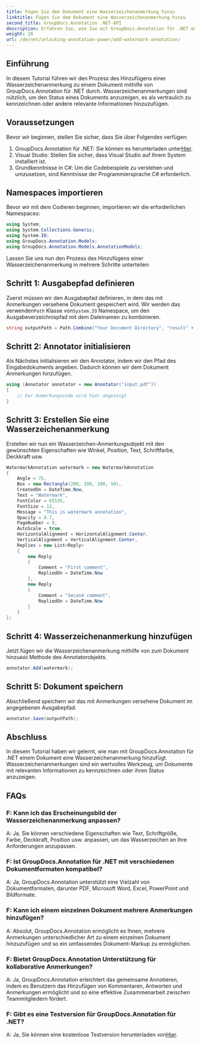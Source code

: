 ```yaml
---
title: Fügen Sie dem Dokument eine Wasserzeichenanmerkung hinzu
linktitle: Fügen Sie dem Dokument eine Wasserzeichenanmerkung hinzu
second_title: GroupDocs.Annotation .NET-API
description: Erfahren Sie, wie Sie mit GroupDocs.Annotation für .NET mühelos Wasserzeichenanmerkungen zu Ihren Dokumenten hinzufügen. Verbessern Sie die Klarheit und Sicherheit von Dokumenten.
weight: 28
url: /de/net/unlocking-annotation-power/add-watermark-annotation/
---
```

## Einführung
In diesem Tutorial führen wir den Prozess des Hinzufügens einer Wasserzeichenanmerkung zu einem Dokument mithilfe von GroupDocs.Annotation für .NET durch. Wasserzeichenanmerkungen sind nützlich, um den Status eines Dokuments anzuzeigen, es als vertraulich zu kennzeichnen oder andere relevante Informationen hinzuzufügen.

## Voraussetzungen

Bevor wir beginnen, stellen Sie sicher, dass Sie über Folgendes verfügen:

1.  GroupDocs.Annotation für .NET: Sie können es herunterladen unter[Hier](https://releases.groupdocs.com/annotation/net/).
2. Visual Studio: Stellen Sie sicher, dass Visual Studio auf Ihrem System installiert ist.
3. Grundkenntnisse in C#: Um die Codebeispiele zu verstehen und umzusetzen, sind Kenntnisse der Programmiersprache C# erforderlich.

## Namespaces importieren

Bevor wir mit dem Codieren beginnen, importieren wir die erforderlichen Namespaces:

```csharp
using System;
using System.Collections.Generic;
using System.IO;
using GroupDocs.Annotation.Models;
using GroupDocs.Annotation.Models.AnnotationModels;
```

Lassen Sie uns nun den Prozess des Hinzufügens einer Wasserzeichenanmerkung in mehrere Schritte unterteilen:

## Schritt 1: Ausgabepfad definieren

 Zuerst müssen wir den Ausgabepfad definieren, in dem das mit Anmerkungen versehene Dokument gespeichert wird. Wir werden das verwenden`Path` Klasse von`System.IO` Namespace, um den Ausgabeverzeichnispfad mit dem Dateinamen zu kombinieren.

```csharp
string outputPath = Path.Combine("Your Document Directory", "result" + Path.GetExtension("input.pdf"));
```

## Schritt 2: Annotator initialisieren

Als Nächstes initialisieren wir den Annotator, indem wir den Pfad des Eingabedokuments angeben. Dadurch können wir dem Dokument Anmerkungen hinzufügen.

```csharp
using (Annotator annotator = new Annotator("input.pdf"))
{
    // Der Anmerkungscode wird hier angezeigt
}
```

## Schritt 3: Erstellen Sie eine Wasserzeichenanmerkung

Erstellen wir nun ein Wasserzeichen-Anmerkungsobjekt mit den gewünschten Eigenschaften wie Winkel, Position, Text, Schriftfarbe, Deckkraft usw.

```csharp
WatermarkAnnotation watermark = new WatermarkAnnotation
{
    Angle = 75,
    Box = new Rectangle(200, 200, 100, 50),
    CreatedOn = DateTime.Now,
    Text = "Watermark",
    FontColor = 65535,
    FontSize = 12,
    Message = "This is watermark annotation",
    Opacity = 0.7,
    PageNumber = 0,
    AutoScale = true,
    HorizontalAlignment = HorizontalAlignment.Center,
    VerticalAlignment = VerticalAlignment.Center,
    Replies = new List<Reply>
    {
        new Reply
        {
            Comment = "First comment",
            RepliedOn = DateTime.Now
        },
        new Reply
        {
            Comment = "Second comment",
            RepliedOn = DateTime.Now
        }
    }
};
```

## Schritt 4: Wasserzeichenanmerkung hinzufügen

 Jetzt fügen wir die Wasserzeichenanmerkung mithilfe von zum Dokument hinzu`Add` Methode des Annotatorobjekts.

```csharp
annotator.Add(watermark);
```

## Schritt 5: Dokument speichern

Abschließend speichern wir das mit Anmerkungen versehene Dokument im angegebenen Ausgabepfad.

```csharp
annotator.Save(outputPath);
```

## Abschluss

In diesem Tutorial haben wir gelernt, wie man mit GroupDocs.Annotation für .NET einem Dokument eine Wasserzeichenanmerkung hinzufügt. Wasserzeichenanmerkungen sind ein wertvolles Werkzeug, um Dokumente mit relevanten Informationen zu kennzeichnen oder ihren Status anzuzeigen.

## FAQs

### F: Kann ich das Erscheinungsbild der Wasserzeichenanmerkung anpassen?

A: Ja, Sie können verschiedene Eigenschaften wie Text, Schriftgröße, Farbe, Deckkraft, Position usw. anpassen, um das Wasserzeichen an Ihre Anforderungen anzupassen.

### F: Ist GroupDocs.Annotation für .NET mit verschiedenen Dokumentformaten kompatibel?

A: Ja, GroupDocs.Annotation unterstützt eine Vielzahl von Dokumentformaten, darunter PDF, Microsoft Word, Excel, PowerPoint und Bildformate.

### F: Kann ich einem einzelnen Dokument mehrere Anmerkungen hinzufügen?

A: Absolut, GroupDocs.Annotation ermöglicht es Ihnen, mehrere Anmerkungen unterschiedlicher Art zu einem einzelnen Dokument hinzuzufügen und so ein umfassendes Dokument-Markup zu ermöglichen.

### F: Bietet GroupDocs.Annotation Unterstützung für kollaborative Anmerkungen?

A: Ja, GroupDocs.Annotation erleichtert das gemeinsame Annotieren, indem es Benutzern das Hinzufügen von Kommentaren, Antworten und Anmerkungen ermöglicht und so eine effektive Zusammenarbeit zwischen Teammitgliedern fördert.

### F: Gibt es eine Testversion für GroupDocs.Annotation für .NET?

 A: Ja, Sie können eine kostenlose Testversion herunterladen von[Hier](https://releases.groupdocs.com/).